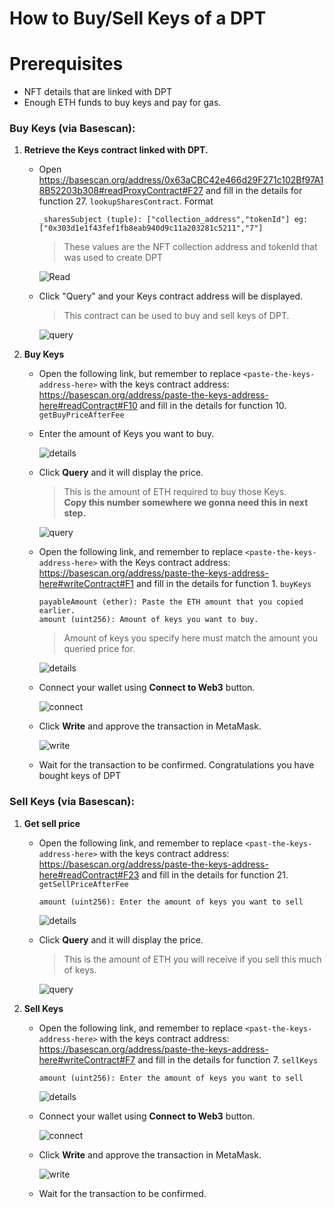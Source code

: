 # How to Buy/Sell Keys of a DPT

# Prerequisites

* NFT details that are linked with DPT
* Enough ETH funds to buy keys and pay for gas.

### Buy Keys (via Basescan):

1. **Retrieve the Keys contract linked with DPT.**
    * Open https://basescan.org/address/0x63aCBC42e466d29F271c102Bf97A18B52203b308#readProxyContract#F27 and fill in the details for function 27. `lookupSharesContract`. Format
        ```
        _sharesSubject (tuple): ["collection_address","tokenId"] eg: ["0x303d1e1f43fef1fb8eab940d9c11a203281c5211","7"]
        ```
        > These values are the NFT collection address and tokenId that was used to create DPT

        ![Read](../convert-nft-to-dpt/screenshots/4.png)

    * Click "Query" and your Keys contract address will be displayed.
        > This contract can be used to buy and sell keys of DPT. 

        ![query](../convert-nft-to-dpt/screenshots/5.png)
 
2. **Buy Keys**
    * Open the following link, but remember to replace `<paste-the-keys-address-here>` with the keys contract address: https://basescan.org/address/paste-the-keys-address-here#readContract#F10 and fill in the details for function 10. `getBuyPriceAfterFee`

    * Enter the amount of Keys you want to buy.

        ![details](./screenshots/buy-price-1.png)

    * Click **Query** and it will display the price.
        > This is the amount of ETH required to buy those Keys.\
         **Copy this number somewhere we gonna need this in next step.**

        ![query](./screenshots/buy-price-2.png)

    * Open the following link, and remember to replace `<paste-the-keys-address-here>` with the Keys contract address: https://basescan.org/address/paste-the-keys-address-here#writeContract#F1 and fill in the details for function 1. `buyKeys`
        ```
        payableAmount (ether): Paste the ETH amount that you copied earlier.
        amount (uint256): Amount of keys you want to buy.
        ```
        > Amount of keys you specify here must match the amount you queried price for.
    
        ![details](./screenshots/buy-keys-1.png)

    * Connect your wallet using **Connect to Web3** button. 

        ![connect](./screenshots/buy-keys-2.png)

    * Click **Write** and approve the transaction in MetaMask.

        ![write](./screenshots/buy-keys-3.png)

    * Wait for the transaction to be confirmed. Congratulations you have bought keys of DPT

### Sell Keys (via Basescan):
1. **Get sell price**
    * Open the following link, and remember to replace `<past-the-keys-address-here>` with the keys contract address: https://basescan.org/address/paste-the-keys-address-here#readContract#F23 and fill in the details for function 21. `getSellPriceAfterFee`
        ```
        amount (uint256): Enter the amount of keys you want to sell
        ```

        ![details](./screenshots/sell-price-1.png)
    
    * Click **Query** and it will display the price.
        > This is the amount of ETH you will receive if you sell this much of keys.

        ![query](./screenshots/sell-price-2.png)

2. **Sell Keys**
    * Open the following link, and remember to replace `<past-the-keys-address-here>` with the keys contract address: https://basescan.org/address/paste-the-keys-address-here#writeContract#F7 and fill in the details for function 7. `sellKeys`
        ```
        amount (uint256): Enter the amount of keys you want to sell
        ```

        ![details](./screenshots/sell-keys-1.png)

    * Connect your wallet using **Connect to Web3** button.

        ![connect](./screenshots/sell-keys-2.png) 

    * Click **Write** and approve the transaction in MetaMask.

        ![write](./screenshots/sell-keys-3.png)

    * Wait for the transaction to be confirmed.